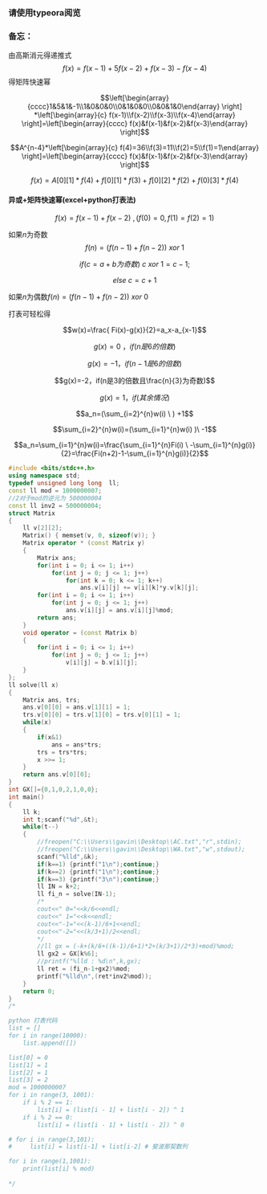 ﻿### 请使用typeora阅览
### 备忘：

由高斯消元得递推式$$f(x)=f(x-1)+5f(x-2)+f(x-3)-f(x-4)$$得矩阵快速幂

$$\left[\begin{array}{cccc}1&5&1&-1\\1&0&0&0\\0&1&0&0\\0&0&1&0\end{array} \right] *\left[\begin{array}{c} f(x-1)\\f(x-2)\\f(x-3)\\f(x-4)\end{array} \right]=\left[\begin{array}{cccc} f(x)&f(x-1)&f(x-2)&f(x-3)\end{array} \right]$$

$$A^{n-4}*\left[\begin{array}{c} f(4)=36\\f(3)=11\\f(2)=5\\f(1)=1\end{array} \right]=\left[\begin{array}{cccc} f(x)&f(x-1)&f(x-2)&f(x-3)\end{array} \right]$$

$$f(x)=A[0][1]*f(4)+f[0][1]*f(3)+f[0][2]*f(2)+f(0)[3]*f(4)$$



#### 异或+矩阵快速幂(excel+python打表法)

$$f(x)=f(x-1)+f(x-2) \ , (f(0)=0,f(1)=f(2)=1)$$

如果$n$为奇数$$f(n)=(f(n-1)+f(n-2)) \ xor \ 1$$

$$if(c=a+b为奇数) \ c \ xor \ 1=c-1;$$

$$else \ c=c+1$$

如果$n$为偶数$f(n)=(f(n-1)+f(n-2)) \ xor  \ 0$

打表可轻松得

$$w(x)=\frac{ Fi(x)-g(x)}{2}=a_x-a_{x-1}$$

$$g(x)=0  \ ，if(n是6的倍数)$$

$$g(x)=-1，if(n-1是6的倍数)$$

$$g(x)=-2，if(n是3的倍数且\frac{n}{3}为奇数)$$

$$g(x)=1，if(其余情况)$$ 

$$a_n=(\sum_{i=2}^{n}w(i) \ ) +1$$

$$\sum_{i=2}^{n}w(i)=(\sum_{i=1}^{n}w(i) )\ -1$$

$$a_n=\sum_{i=1}^{n}w(i)=\frac{\sum_{i=1}^{n}Fi(i) \ -\sum_{i=1}^{n}g(i)}{2}=\frac{Fi(n+2)-1-\sum_{i=1}^{n}g(i)}{2}$$

```cpp
#include <bits/stdc++.h>
using namespace std;
typedef unsigned long long  ll;
const ll mod = 1000000007;
//2对于mod的逆元为 500000004
const ll inv2 = 500000004;
struct Matrix
{
    ll v[2][2];
    Matrix() { memset(v, 0, sizeof(v)); }
    Matrix operator * (const Matrix y) 
    {
        Matrix ans;
        for(int i = 0; i <= 1; i++)
            for(int j = 0; j <= 1; j++)
                for(int k = 0; k <= 1; k++)
                    ans.v[i][j] += v[i][k]*y.v[k][j];
        for(int i = 0; i <= 1; i++)
            for(int j = 0; j <= 1; j++)
                ans.v[i][j] = ans.v[i][j]%mod;
        return ans;
    }
    void operator = (const Matrix b)
    {
        for(int i = 0; i <= 1; i++)
            for(int j = 0; j <= 1; j++)
                v[i][j] = b.v[i][j];
    }
};
ll solve(ll x) 
{
    Matrix ans, trs;
    ans.v[0][0] = ans.v[1][1] = 1;
    trs.v[0][0] = trs.v[1][0] = trs.v[0][1] = 1;
    while(x)
    {
        if(x&1)
            ans = ans*trs;
        trs = trs*trs;
        x >>= 1;
    }
    return ans.v[0][0];
}
int GX[]={0,1,0,2,1,0,0};
int main()
{
    ll k;
    int t;scanf("%d",&t);
    while(t--)
    {
        //freopen("C:\\Users\\gavin\\Desktop\\AC.txt","r",stdin);
        //freopen("C:\\Users\\gavin\\Desktop\\WA.txt","w",stdout);
        scanf("%lld",&k);
        if(k==1) {printf("1\n");continue;}
        if(k==2) {printf("1\n");continue;}
        if(k==3) {printf("3\n");continue;}
        ll IN = k+2;
        ll fi_n = solve(IN-1);
        /*
        cout<<" 0="<<k/6<<endl;
        cout<<" 1="<<k<<endl;
        cout<<"-1="<<(k-1)/6+1<<endl;
        cout<<"-2="<<(k/3+1)/2<<endl;
        */
        //ll gx = (-k+(k/6+((k-1)/6+1)*2+(k/3+1)/2*3)+mod)%mod;
        ll gx2 = GX[k%6];
        //printf("%lld : %d\n",k,gx);
        ll ret = (fi_n-1+gx2)%mod;
        printf("%lld\n",(ret*inv2%mod));
    }
    return 0;
}
/*

python 打表代码
list = []
for i in range(10000):
    list.append([])

list[0] = 0
list[1] = 1
list[2] = 1
list[3] = 2
mod = 1000000007
for i in range(3, 1001):
    if i % 2 == 1:
        list[i] = (list[i - 1] + list[i - 2]) ^ 1
    if i % 2 == 0:
        list[i] = (list[i - 1] + list[i - 2]) ^ 0

# for i in range(3,101):
#     list[i] = list[i-1] + list[i-2] # 斐波那契数列

for i in range(1,1001):
    print(list[i] % mod)
    
*/
```


